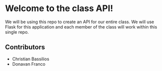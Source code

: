 # Welcome to the class API!

We will be using this repo to create an API for our entire class. We will use Flask for this application and each member of the class will work within this single repo.


## Contributors

* Christian Bassilios
* Donavan Franco